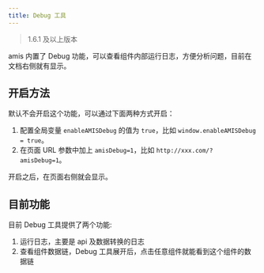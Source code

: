 ```yaml
---
title: Debug 工具
---
```


> 1.6.1 及以上版本

amis 内置了 Debug 功能，可以查看组件内部运行日志，方便分析问题，目前在文档右侧就有显示。

## 开启方法

默认不会开启这个功能，可以通过下面两种方式开启：

1. 配置全局变量 `enableAMISDebug` 的值为 `true`，比如 `window.enableAMISDebug = true`。
2. 在页面 URL 参数中加上 `amisDebug=1`，比如 `http://xxx.com/?amisDebug=1`。

开启之后，在页面右侧就会显示。

## 目前功能

目前 Debug 工具提供了两个功能:

1. 运行日志，主要是 api 及数据转换的日志
2. 查看组件数据链，Debug 工具展开后，点击任意组件就能看到这个组件的数据链
